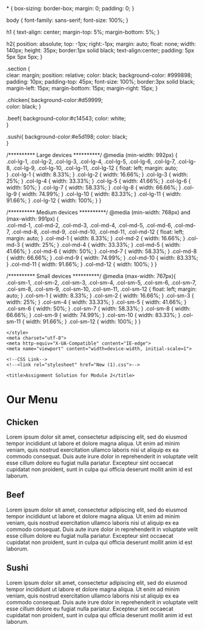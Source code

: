 <html>
<head>
    <stylesheet = text/css>
        * {
  box-sizing: border-box;
  margin: 0;
  padding: 0;
}

body {
  font-family: sans-serif;
  font-size: 100%;
}

h1 {
  text-align: center;
  margin-top: 5%;
  margin-bottom: 5%; 
}

h2{
  position: absolute;
  top: -1px;
  right:-1px;
  margin: auto;
  float: none;
  width: 140px;
  height: 35px;
  border:1px solid black;
  text-align:center;
  padding: 5px 5px 5px 5px;
}
  
.section {  
  clear: margin;
  position: relative;
  color: black;
  background-color: #999898;
  padding: 10px;
  padding-top: 45px;
  font-size: 100%;
  border:3px solid black;
  margin-left: 15px;
  margin-bottom: 15px;
  margin-right: 15px;
}

.chicken{
  background-color:#d59999;         
  color: black;
}

.beef{
  background-color:#c14543;
  color: white;  
}

.sushi{
  background-color:#e5d198;
  color: black;   
}

/********** Large devices **********/
@media (min-width: 992px) {  
  .col-lg-1, .col-lg-2, .col-lg-3, .col-lg-4, .col-lg-5, .col-lg-6, .col-lg-7, .col-lg-8, .col-lg-9, .col-lg-10, .col-lg-11, .col-lg-12 {
    float: left;
    margin: auto;    
  }
  .col-lg-1 {
    width: 8.33%;
  }
  .col-lg-2 {
    width: 16.66%;
  }
  .col-lg-3 {
    width: 25%;
  }
  .col-lg-4 {
    width: 33.33%;
  }
  .col-lg-5 {
    width: 41.66%;
  }
  .col-lg-6 {
    width: 50%;
  }
  .col-lg-7 {
    width: 58.33%;
  }
  .col-lg-8 {
    width: 66.66%;
  }
  .col-lg-9 {
    width: 74.99%;
  }
  .col-lg-10 {
    width: 83.33%;
  }
  .col-lg-11 {
    width: 91.66%;
  }
  .col-lg-12 {
    width: 100%;
  }
}

/********** Medium devices **********/
@media (min-width: 768px) and (max-width: 991px) {  
  .col-md-1, .col-md-2, .col-md-3, .col-md-4, .col-md-5, .col-md-6, .col-md-7, .col-md-8, .col-md-9, .col-md-10, .col-md-11, .col-md-12 {
    float: left;
    margin: auto;
  }
  .col-md-1 {
    width: 8.33%;
  }
  .col-md-2 {
    width: 16.66%;
  }
  .col-md-3 {
    width: 25%;
  }
  .col-md-4 {
    width: 33.33%;
  }
  .col-md-5 {
    width: 41.66%;
  }
  .col-md-6 {
    width: 50%;
  }
  .col-md-7 {
    width: 58.33%;
  }
  .col-md-8 {
    width: 66.66%;
  }
  .col-md-9 {
    width: 74.99%;
  }
  .col-md-10 {
    width: 83.33%;
  }
  .col-md-11 {
    width: 91.66%;
  }
  .col-md-12 {
    width: 100%;
  }
}  

/********** Small devices **********/
@media (max-width: 767px){  
  .col-sm-1, .col-sm-2, .col-sm-3, .col-sm-4, .col-sm-5, .col-sm-6, .col-sm-7, .col-sm-8, .col-sm-9, .col-sm-10, .col-sm-11, .col-sm-12 {
    float: left;
    margin: auto;
  }
  .col-sm-1 {
    width: 8.33%;
  }
  .col-sm-2 {
    width: 16.66%;
  }
  .col-sm-3 {
    width: 25%;
  }
  .col-sm-4 {
    width: 33.33%;
  }
  .col-sm-5 {
    width: 41.66%;
  }
  .col-sm-6 {
    width: 50%;
  }
  .col-sm-7 {
    width: 58.33%;
  }
  .col-sm-8 {
    width: 66.66%;
  }
  .col-sm-9 {
    width: 74.99%;
  }
  .col-sm-10 {
    width: 83.33%;
  }
  .col-sm-11 {
    width: 91.66%;
  }
  .col-sm-12 {
    width: 100%;
  }
}

    </style>
	<meta charset="utf-8">
	<meta http-equiv="X-UA-Compatible" content="IE-edge">
	<meta name="viewport" content="width=device-width, initial-scale=1">

	<!--CSS Link-->
	<!--<link rel="stylesheet" href="New (1).css">-->

	<title>Assignment Solution for Module 2</title>
</head>
<body>
 <h1>Our Menu</h1>

 <div class="col-lg-4 col-md-6 col-sm-12">
  <div class="section">
  	<h2 class="chicken">Chicken</h2>
  	<p>Lorem ipsum dolor sit amet, consectetur adipiscing elit, sed do eiusmod tempor incididunt ut labore et dolore magna aliqua. Ut enim ad minim veniam, quis nostrud exercitation ullamco laboris nisi ut aliquip ex ea commodo consequat. Duis aute irure dolor in reprehenderit in voluptate velit esse cillum dolore eu fugiat nulla pariatur. Excepteur sint occaecat cupidatat non proident, sunt in culpa qui officia deserunt mollit anim id est laborum.</p>
  </div>
 </div>

 <div class="col-lg-4 col-md-6 col-sm-12">
   <div class="section">
 	<h2 class="beef">Beef</h2>
 	<p>Lorem ipsum dolor sit amet, consectetur adipiscing elit, sed do eiusmod tempor incididunt ut labore et dolore magna aliqua. Ut enim ad minim veniam, quis nostrud exercitation ullamco laboris nisi ut aliquip ex ea commodo consequat. Duis aute irure dolor in reprehenderit in voluptate velit esse cillum dolore eu fugiat nulla pariatur. Excepteur sint occaecat cupidatat non proident, sunt in culpa qui officia deserunt mollit anim id est laborum.</p>
  </div>
 </div>

 <div class="col-lg-4 col-md-12 col-sm-12">
   <div class="section">
 	<h2 class="sushi">Sushi</h2>
 	<p>Lorem ipsum dolor sit amet, consectetur adipiscing elit, sed do eiusmod tempor incididunt ut labore et dolore magna aliqua. Ut enim ad minim veniam, quis nostrud exercitation ullamco laboris nisi ut aliquip ex ea commodo consequat. Duis aute irure dolor in reprehenderit in voluptate velit esse cillum dolore eu fugiat nulla pariatur. Excepteur sint occaecat cupidatat non proident, sunt in culpa qui officia deserunt mollit anim id est laborum.</p>
  </div>
 </div>
</body>
</html>

